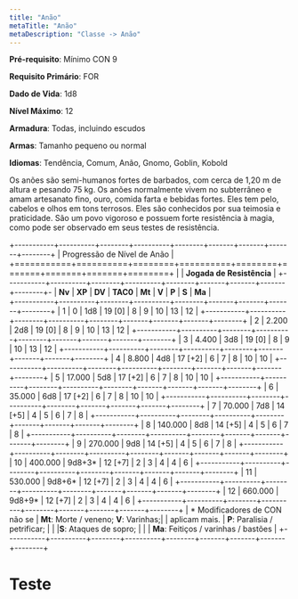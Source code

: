 ```yaml
---
title: "Anão"
metaTitle: "Anão"
metaDescription: "Classe -> Anão"
---
```


**Pré-requisito**: Mínimo CON 9

**Requisito Primário**: FOR

**Dado de Vida**: 1d8

**Nível Máximo**: 12

**Armadura**: Todas, incluindo escudos

**Armas**: Tamanho pequeno ou normal

**Idiomas**: Tendência, Comum, Anão, Gnomo, Goblin, Kobold

Os anões são semi-humanos fortes de barbados, com cerca de 1,20 m de altura e pesando 75 kg. Os anões normalmente vivem no subterrâneo e amam artesanato fino, ouro, comida farta e bebidas fortes.
Eles tem pelo, cabelos e olhos em tons terrosos. Eles são conhecidos por sua teimosia e praticidade. São um povo vigoroso e possuem forte resistência à magia, como pode ser observado em seus testes de resistência.


+-----------+----------+--------+----------+--------+-------+-------+-------+--------+
| Progressão de Nível de Anão                                                        |
+===========+==========+========+==========+========+=======+=======+=======+========+
|                                          | **Jogada de Resistência**               | 
+-----------+----------+--------+----------+--------+-------+-------+-------+--------+-
| **Nv**    | **XP**   | **DV** | **TAC0** | **Mt** | **V** | **P** | **S** | **Ma** |  
+-----------+----------+--------+----------+--------+-------+-------+-------+--------+
| 1         | 0        | 1d8    | 19 [0]   | 8      | 9     | 10    | 13    | 12     |
+-----------+----------+--------+----------+--------+-------+-------+-------+--------+
| 2         | 2.200    | 2d8    | 19 [0]   | 8      | 9     | 10    | 13    | 12     |
+-----------+----------+--------+----------+--------+-------+-------+-------+--------+
| 3         | 4.400    | 3d8    | 19 [0]   | 8      | 9     | 10    | 13    | 12     |
+-----------+----------+--------+----------+--------+-------+-------+-------+--------+
| 4         | 8.800    | 4d8    | 17 [+2]  | 6      | 7     | 8     | 10    | 10     | 
+-----------+----------+--------+----------+--------+-------+-------+-------+--------+
| 5         | 17.000   | 5d8    | 17 [+2]  | 6      | 7     | 8     | 10    | 10     |
+-----------+----------+--------+----------+--------+-------+-------+-------+--------+
| 6         | 35.000   | 6d8    | 17 [+2]  | 6      | 7     | 8     | 10    | 10     |
+-----------+----------+--------+----------+--------+-------+-------+-------+--------+
| 7         | 70.000   | 7d8    | 14 [+5]  | 4      | 5     | 6     | 7     | 8      |
+-----------+----------+--------+----------+--------+-------+-------+-------+--------+
| 8         | 140.000  | 8d8    | 14 [+5]  | 4      | 5     | 6     | 7     | 8      |
+-----------+----------+--------+----------+--------+-------+-------+-------+--------+
| 9         | 270.000  | 9d8    | 14 [+5]  | 4      | 5     | 6     | 7     | 8      |
+-----------+----------+--------+----------+--------+-------+-------+-------+--------+
| 10        | 400.000  | 9d8+3* | 12 [+7]  | 2      | 3     | 4     | 4     | 6      |
+-----------+----------+--------+----------+--------+-------+-------+-------+--------+
| 11        | 530.000  | 9d8+6* | 12 [+7]  | 2      | 3     | 4     | 4     | 6      |
+-----------+----------+--------+----------+--------+-------+-------+-------+--------+
| 12        | 660.000  | 9d8+9* | 12 [+7]  | 2      | 3     | 4     | 4     | 6      | 
+-----------+----------+--------+----------+--------+-------+-------+-------+--------+
| &ast; Modificadores de CON não se        | **Mt**: Morte / veneno; **V**: Varinhas;|
| aplicam mais.                            | **P**: Paralisia / petrificar;          |
|										   |**S**: Ataques de sopro;                 |
|                                          | **Ma**: Feitiços / varinhas / bastões   |
+-----------+----------+--------+----------+--------+-------+-------+-------+--------+

# Teste
